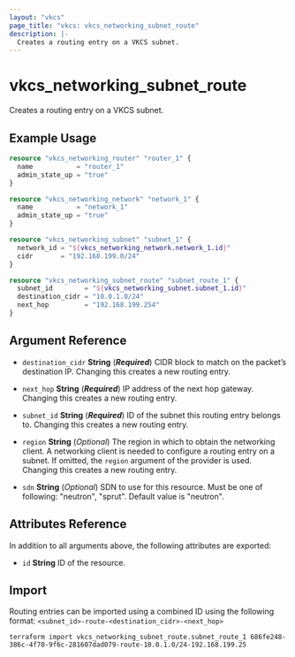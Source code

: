 ```yaml
---
layout: "vkcs"
page_title: "vkcs: vkcs_networking_subnet_route"
description: |-
  Creates a routing entry on a VKCS subnet.
---
```


# vkcs_networking_subnet_route

Creates a routing entry on a VKCS subnet.

## Example Usage
```terraform
resource "vkcs_networking_router" "router_1" {
  name           = "router_1"
  admin_state_up = "true"
}

resource "vkcs_networking_network" "network_1" {
  name           = "network_1"
  admin_state_up = "true"
}

resource "vkcs_networking_subnet" "subnet_1" {
  network_id = "${vkcs_networking_network.network_1.id}"
  cidr       = "192.168.199.0/24"
}

resource "vkcs_networking_subnet_route" "subnet_route_1" {
  subnet_id        = "${vkcs_networking_subnet.subnet_1.id}"
  destination_cidr = "10.0.1.0/24"
  next_hop         = "192.168.199.254"
}
```
## Argument Reference
- `destination_cidr` **String** (***Required***) CIDR block to match on the packet’s destination IP. Changing this creates a new routing entry.

- `next_hop` **String** (***Required***) IP address of the next hop gateway. Changing this creates a new routing entry.

- `subnet_id` **String** (***Required***) ID of the subnet this routing entry belongs to. Changing this creates a new routing entry.

- `region` **String** (*Optional*) The region in which to obtain the networking client. A networking client is needed to configure a routing entry on a subnet. If omitted, the `region` argument of the provider is used. Changing this creates a new routing entry.

- `sdn` **String** (*Optional*) SDN to use for this resource. Must be one of following: "neutron", "sprut". Default value is "neutron".


## Attributes Reference
In addition to all arguments above, the following attributes are exported:
- `id` **String** ID of the resource.



## Import

Routing entries can be imported using a combined ID using the following format: ``<subnet_id>-route-<destination_cidr>-<next_hop>``

```shell
terraform import vkcs_networking_subnet_route.subnet_route_1 686fe248-386c-4f70-9f6c-281607dad079-route-10.0.1.0/24-192.168.199.25
```
